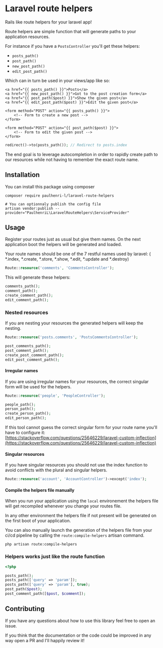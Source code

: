 # Laravel route helpers

Rails like route helpers for your laravel app!

Route helpers are simple function that will generate paths to your application
resources.

For instance if you have a `PostsController` you'll get these helpers:

- `posts_path()`
- `post_path()`
- `new_post_path()`
- `edit_post_path()`

Which can in turn be used in your views/app like so:

```blade
<a href="{{ posts_path() }}">Posts</a>
<a href="{{ new_post_path() }}">Got to the post creation form</a>
<a href="{{ post_path($post) }}">Show the given post</a>
<a href="{{ edit_post_path($post) }}">Edit the given post</a>

<form method="POST" action="{{ posts_path() }}">
    <!-- Form to create a new post -->
</form>

<form method="POST" action="{{ post_path($post) }}">
    <!-- Form to edit the given post -->
</form>
```

```php
redirect()->to(posts_path()); // Redirect to posts.index
```

The end goal is to leverage autocompletion in order to rapidly create path to 
our resources while not having to remember the exact route name.

## Installation

You can install this package using composer

```shell script
composer require paulhenri-l/laravel-route-helpers

# You can optionnaly publish the config file
artisan vendor:publish --provider="PaulhenriL\LaravelRouteHelpers\ServiceProvider"
```

## Usage

Register your routes just as usual but give them names. On the next application
boot the helpers will be generated and loaded.

Your route names should be one of the 7 restful names used by laravel: (
\*.index, \*.create, \*.store, \*.show, \*.edit, \*.update and \*.destroy)

```php
Route::resource('comments', 'CommentsController');
```

This will generate these helpers:

```php
comments_path();
comment_path();
create_comment_path();
edit_comment_path();
```

### Nested resources

If you are nesting your resources the generated helpers will keep the nesting.

```php
Route::resource('posts.comments', 'PostsCommentsController');
```

```php
post_comments_path();
post_comment_path();
create_post_comment_path();
edit_post_comment_path();
```

#### Irregular names

If you are using irregular names for your resources, the correct singular form
will be used for the helpers.

```php
Route::resource('people', 'PeopleController');
```

```php
people_path();
person_path();
create_person_path();
edit_person_path();
```

If this tool cannot guess the correct singular form for your route name you'll 
have to configure it:
[https://stackoverflow.com/questions/25646229/laravel-custom-inflection](https://stackoverflow.com/questions/25646229/laravel-custom-inflection)

#### Singular resources

If you have singular resources you should not use the index function to avoid
conflicts with the plural and singular helpers.

```php
Route::resource('account', 'AccountController')->except('index');
```

#### Compile the helpers file manually

When you run your application using the `local` environement the helpers file
will get recompiled whenever you change your routes file.

In any other environment the helpers file if not present will be generated on
the first boot of your application.

You can also manually launch the generation of the helpers file from your ci/cd
pipeline by calling the `route:compile-helpers` artisan command.

```shell script
php artisan route:compile-helpers
```

### Helpers works just like the route function

```php
<?php

posts_path();
posts_path(['query' => 'param']);
posts_path(['query' => 'param'], true);
post_path($post);
post_comment_path([$post, $comment]);
```

## Contributing

If you have any questions about how to use this library feel free to open an
issue.

If you think that the documentation or the code could be improved in any way
open a PR and I'll happily review it!
